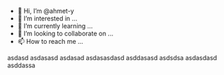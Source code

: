 - 👋 Hi, I’m @ahmet-y
- 👀 I’m interested in ...
- 🌱 I’m currently learning ...
- 💞️ I’m looking to collaborate on ...
- 📫 How to reach me ...

<!---
ahmet-y/ahmet-y is a ✨ special ✨ repository because its `README.md` (this file) appears on your GitHub profile.
You can click the Preview link to take a look at your changes.
--->
asdasd
asdasasd
asdasad
asdasasdasd
asddasasd
asdsdsa
asdasdasd
asddassa
